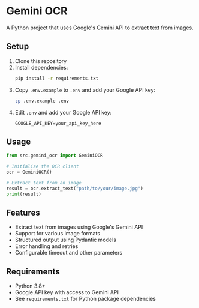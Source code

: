 # Gemini OCR

A Python project that uses Google's Gemini API to extract text from images.

## Setup

1. Clone this repository
2. Install dependencies:
   ```bash
   pip install -r requirements.txt
   ```
3. Copy `.env.example` to `.env` and add your Google API key:
   ```bash
   cp .env.example .env
   ```
4. Edit `.env` and add your Google API key:
   ```
   GOOGLE_API_KEY=your_api_key_here
   ```

## Usage

```python
from src.gemini_ocr import GeminiOCR

# Initialize the OCR client
ocr = GeminiOCR()

# Extract text from an image
result = ocr.extract_text("path/to/your/image.jpg")
print(result)
```

## Features

- Extract text from images using Google's Gemini API
- Support for various image formats
- Structured output using Pydantic models
- Error handling and retries
- Configurable timeout and other parameters

## Requirements

- Python 3.8+
- Google API key with access to Gemini API
- See `requirements.txt` for Python package dependencies
